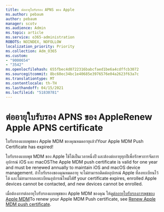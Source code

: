 ```yaml
---
title: ต่ออายุใบรับรอง APNS ของ Apple
ms.author: pebaum
author: pebaum
manager: scotv
ms.audience: Admin
ms.topic: article
ms.service: o365-administration
ROBOTS: NOINDEX, NOFOLLOW
localization_priority: Priority
ms.collection: Adm_O365
ms.custom:
- "9000654"
- "3542"
ms.openlocfilehash: 655fbec4d0722316babcfaed1be6a4cdffcb3072
ms.sourcegitcommit: 8bc60ec34bc1e40685e3976576e04a2623f63a7c
ms.translationtype: MT
ms.contentlocale: th-TH
ms.lasthandoff: 04/15/2021
ms.locfileid: "51830781"
---
```

# <a name="renew-apple-apns-certificate"></a><span data-ttu-id="6c8ee-102">ต่ออายุใบรับรอง APNS ของ Apple</span><span class="sxs-lookup"><span data-stu-id="6c8ee-102">Renew Apple APNS certificate</span></span>

<span data-ttu-id="6c8ee-103">ใบรับรองแบบพุชของ Apple MDM ของคุณหมดอายุแล้ว!</span><span class="sxs-lookup"><span data-stu-id="6c8ee-103">Your Apple MDM Push Certificate has expired!</span></span>

<span data-ttu-id="6c8ee-104">ใบรับรองแบบพุช MDM ของ Apple ใช้ได้เป็นเวลาหนึ่งปี และต้องต่ออายุทุกปีเพื่อรักษาการจัดการอุปกรณ์ iOS และ macOS</span><span class="sxs-lookup"><span data-stu-id="6c8ee-104">The Apple MDM push certificate is valid for one year and must be renewed annually to maintain iOS and macOS device management.</span></span> <span data-ttu-id="6c8ee-105">ถ้าใบรับรองของคุณหมดอายุ จะไม่สามารถติดต่ออุปกรณ์ Apple ที่ลงทะเบียนไว้ได้ และไม่สามารถลงทะเบียนอุปกรณ์ใหม่ได้</span><span class="sxs-lookup"><span data-stu-id="6c8ee-105">If your certificate expires, enrolled Apple devices cannot be contacted, and new devices cannot be enrolled.</span></span>

<span data-ttu-id="6c8ee-106">เมื่อต้องการต่ออายุใบรับรองแบบพุชของ Apple MDM ของคุณ ให้ดู[ต่ออายุใบรับรองการพุชของ Apple MDM](https://docs.microsoft.com/intune/enrollment/apple-mdm-push-certificate-get#renew-apple-mdm-push-certificate)</span><span class="sxs-lookup"><span data-stu-id="6c8ee-106">To renew your Apple MDM Push certificate, see [Renew Apple MDM push certificate](https://docs.microsoft.com/intune/enrollment/apple-mdm-push-certificate-get#renew-apple-mdm-push-certificate).</span></span>
